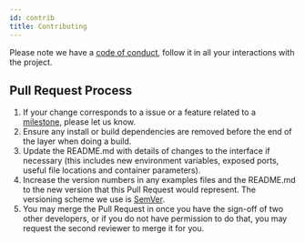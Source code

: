 ```yaml
---
id: contrib
title: Contributing
---
```


Please note we have a [code of conduct](CODE_OF_CONDUCT.md), follow it in all your interactions with the project.

## Pull Request Process

1. If your change corresponds to a issue or a feature related to a [milestone](ROADMAP.md), please let us know.
2. Ensure any install or build dependencies are removed before the end of the layer when doing a
   build.
3. Update the README.md with details of changes to the interface if necessary (this includes new environment
   variables, exposed ports, useful file locations and container parameters).
4. Increase the version numbers in any examples files and the README.md to the new version that this
   Pull Request would represent. The versioning scheme we use is [SemVer](http://semver.org/).
5. You may merge the Pull Request in once you have the sign-off of two other developers, or if you
   do not have permission to do that, you may request the second reviewer to merge it for you.
